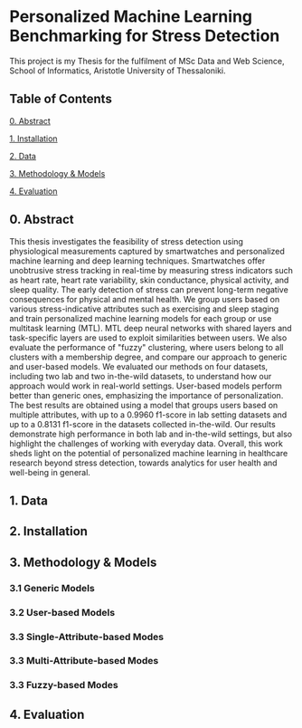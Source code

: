 # Personalized Machine Learning Benchmarking for Stress Detection

This project is my Thesis for the fulfilment of MSc Data and Web Science, School of Informatics, Aristotle University of Thessaloniki.

## Table of Contents

[0. Abstract](https://github.com/vickypar/personalized_ml_for_stress_prediction#0-abstract)

[1. Installation](https://github.com/vickypar/personalized_ml_for_stress_prediction#1-installation)

[2. Data](https://github.com/vickypar/personalized_ml_for_stress_prediction#2-data)

[3. Methodology & Models](https://github.com/vickypar/personalized_ml_for_stress_prediction#3-methodology-&-models)

[4. Evaluation](https://github.com/vickypar/personalized_ml_for_stress_prediction#4-evaluation)

## 0. Abstract
This thesis investigates the feasibility of stress detection using physiological measurements captured by smartwatches and personalized machine learning and deep learning techniques. Smartwatches offer unobtrusive stress tracking in real-time by measuring stress indicators such as heart rate, heart rate variability, skin conductance, physical activity, and sleep quality. The early detection of stress can prevent long-term negative consequences for physical and mental health. We group users based on various stress-indicative attributes such as exercising and sleep staging and train personalized machine learning models for each group or use multitask learning (MTL). MTL deep neural networks with shared layers and task-specific layers are used to exploit similarities between users. We also evaluate the performance of "fuzzy" clustering, where users belong to all clusters with a membership degree, and compare our approach to generic and user-based models. We evaluated our methods on four datasets, including two lab and two in-the-wild datasets, to understand how our approach would work in real-world settings. User-based models perform better than generic ones, emphasizing the importance of personalization. The best results are obtained using a model that groups users based on multiple attributes, with up to a 0.9960 f1-score in lab setting datasets and up to a 0.8131 f1-score in the datasets collected in-the-wild. Our results demonstrate high performance in both lab and in-the-wild settings, but also highlight the challenges of working with everyday data. Overall, this work sheds light on the potential of personalized machine learning in healthcare research beyond stress detection, towards analytics for user health and well-being in general.

## 1. Data
## 2. Installation
## 3. Methodology & Models

### 3.1 Generic Models
### 3.2 User-based Models 
### 3.3 Single-Attribute-based Modes
### 3.3 Multi-Attribute-based Modes
### 3.3 Fuzzy-based Modes

## 4. Evaluation

